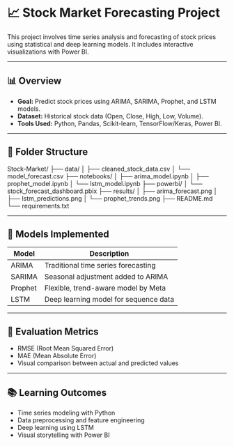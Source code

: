# 📈 Stock Market Forecasting Project

This project involves time series analysis and forecasting of stock prices using statistical and deep learning models. It includes interactive visualizations with Power BI.

---

## 📊 Overview

- **Goal:** Predict stock prices using ARIMA, SARIMA, Prophet, and LSTM models.
- **Dataset:** Historical stock data (Open, Close, High, Low, Volume).
- **Tools Used:** Python, Pandas, Scikit-learn, TensorFlow/Keras, Power BI.

---

## 📁 Folder Structure

Stock-Market/
├── data/
│ ├── cleaned_stock_data.csv
│ └── model_forecast.csv
├── notebooks/
│ ├── arima_model.ipynb
│ ├── prophet_model.ipynb
│ └── lstm_model.ipynb
├── powerbi/
│ └── stock_forecast_dashboard.pbix
├── results/
│ ├── arima_forecast.png
│ ├── lstm_predictions.png
│ └── prophet_trends.png
├── README.md
└── requirements.txt

---

## 📌 Models Implemented

| Model   | Description                          |
|---------|--------------------------------------|
| ARIMA   | Traditional time series forecasting  |
| SARIMA  | Seasonal adjustment added to ARIMA   |
| Prophet | Flexible, trend-aware model by Meta  |
| LSTM    | Deep learning model for sequence data|


---

## 🧪 Evaluation Metrics

- RMSE (Root Mean Squared Error)
- MAE (Mean Absolute Error)
- Visual comparison between actual and predicted values

---

## 📚 Learning Outcomes

- Time series modeling with Python
- Data preprocessing and feature engineering
- Deep learning using LSTM
- Visual storytelling with Power BI
